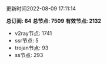 更新时间2022-08-09 17:11:14

**总订阅: 64**
**总节点: 7509**
**有效节点: 2132**
- v2ray节点: 1741
- ssr节点: 5
- trojan节点: 93
- ss节点: 293
